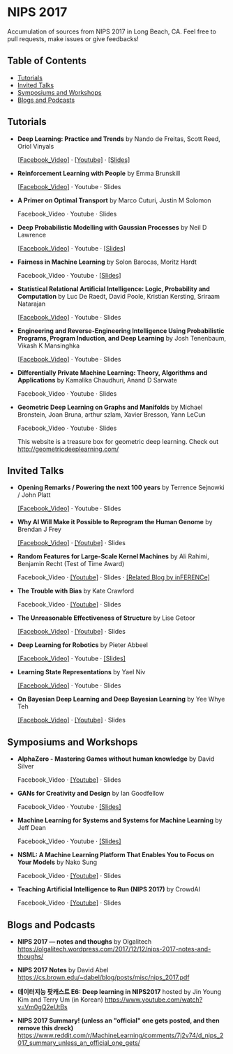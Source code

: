 # NIPS 2017
Accumulation of sources from NIPS 2017 in Long Beach, CA. Feel free to pull requests, make issues or give feedbacks!

## Table of Contents
- [Tutorials](#tutorials)
- [Invited Talks](#invited-talks)
- [Symposiums and Workshops](#symposiums-and-workshops)
- [Blogs and Podcasts](#blogs-and-podcasts)


## Tutorials

- **Deep Learning: Practice and Trends** by Nando de Freitas, Scott Reed, Oriol Vinyals
  
  [[Facebook_Video]](https://www.facebook.com/nipsfoundation/videos/1552060484885185/) · [[Youtube]](https://www.youtube.com/watch?v=YJnddoa8sHk) · [[Slides]](https://docs.google.com/presentation/d/e/2PACX-1vQMZsWfjjLLz_wi8iaMxHKawuTkdqeA3Gw00wy5dBHLhAkuLEvhB7k-4LcO5RQEVFzZXfS6ByABaRr4/pub?slide=id.g2b178fe261_0_1280)

- **Reinforcement Learning with People** by Emma Brunskill
  
  [[Facebook_Video]](https://www.facebook.com/nipsfoundation/videos/1555771847847382/) · Youtube · Slides

- **A Primer on Optimal Transport** by Marco Cuturi, Justin M Solomon
  
  Facebook_Video · Youtube · Slides

- **Deep Probabilistic Modelling with Gaussian Processes** by Neil D Lawrence
  
  [[Facebook_Video]](https://www.facebook.com/nipsfoundation/videos/1552223308202236/) · Youtube · [[Slides]](http://inverseprobability.com/talks/lawrence-nips17/deep-probabilistic-modelling-with-gaussian-processes.html)

- **Fairness in Machine Learning** by Solon Barocas, Moritz Hardt
  
  Facebook_Video · Youtube · [[Slides]](http://mrtz.org/nips17/#/)

- **Statistical Relational Artificial Intelligence: Logic, Probability and Computation** by Luc De Raedt, David Poole, Kristian Kersting, Sriraam Natarajan
  
  [[Facebook_Video]](https://www.facebook.com/nipsfoundation/videos/1552222671535633/) · Youtube · Slides

- **Engineering and Reverse-Engineering Intelligence Using Probabilistic Programs, Program Induction, and Deep Learning** by Josh Tenenbaum, Vikash K Mansinghka
  
  [[Facebook_Video]](https://www.facebook.com/nipsfoundation/videos/1552446408179926/) · Youtube · Slides

- **Differentially Private Machine Learning: Theory, Algorithms and Applications** by Kamalika Chaudhuri, Anand D Sarwate
  
  Facebook_Video · Youtube · Slides

- **Geometric Deep Learning on Graphs and Manifolds** by Michael Bronstein, Joan Bruna, arthur szlam, Xavier Bresson, Yann LeCun
  
  Facebook_Video · Youtube · Slides
  
  This website is a treasure box for geometric deep learning. Check out http://geometricdeeplearning.com/


## Invited Talks

- **Opening Remarks / Powering the next 100 years** by Terrence Sejnowki / John Platt
  
  [[Facebook_Video]](https://www.facebook.com/nipsfoundation/videos/1552610871496813/) · Youtube · Slides

- **Why AI Will Make it Possible to Reprogram the Human Genome** by Brendan J Frey

  [[Facebook_Video]](https://www.facebook.com/nipsfoundation/videos/1553236368100930/) · [[Youtube]](https://www.youtube.com/watch?v=QJLQBSQJEus) · Slides

- **Random Features for Large-Scale Kernel Machines** by Ali Rahimi, Benjamin Recht (Test of Time Award)
  
  Facebook_Video · [[Youtube]](https://www.youtube.com/watch?v=Qi1Yry33TQE) · Slides · [[Related Blog by inFERENCe]](http://www.inference.vc/my-thoughts-on-alchemy/)

- **The Trouble with Bias** by Kate Crawford
  
  Facebook_Video · [[Youtube]](https://www.youtube.com/watch?v=6Uao14eIyGc) · Slides

- **The Unreasonable Effectiveness of Structure** by Lise Getoor
  
  [[Facebook_Video]](https://www.facebook.com/nipsfoundation/videos/1554329184658315/) · [[Youtube]](https://www.youtube.com/watch?v=t4k5LKCpboc) · Slides

- **Deep Learning for Robotics** by Pieter Abbeel
  
  [[Facebook_Video]](https://www.facebook.com/nipsfoundation/videos/1554594181298482/) · Youtube · [[Slides]](https://www.dropbox.com/s/fdw7q8mx3x4wr0c/2017_12_xx_NIPS-keynote-final.pdf?dl=0)

- **Learning State Representations** by Yael Niv
  
  [[Facebook_Video]](https://www.facebook.com/nipsfoundation/videos/1555427447881822/) · Youtube · Slides

- **On Bayesian Deep Learning and Deep Bayesian Learning** by Yee Whye Teh
  
  [[Facebook_Video]](https://www.facebook.com/nipsfoundation/videos/1555493854541848/) · [[Youtube]](https://www.youtube.com/watch?v=YJnddoa8sHk) · Slides


## Symposiums and Workshops 

- **AlphaZero - Mastering Games without human knowledge** by David Silver
  
  Facebook_Video · [[Youtube]](https://www.youtube.com/watch?v=A3ekFcZ3KNw) · Slides

- **GANs for Creativity and Design** by Ian Goodfellow

  Facebook_Video · Youtube · [[Slides]](http://www.iangoodfellow.com/slides/2017-12-08-creativity.pdf)
  
- **Machine Learning for Systems and Systems for Machine Learning** by Jeff Dean
  
  Facebook_Video · Youtube · [[Slides]](http://learningsys.org/nips17/assets/slides/dean-nips17.pdf)
  
- **NSML: A Machine Learning Platform That Enables You to Focus on Your Models** by Nako Sung

  Facebook_Video · [[Youtube]](https://www.youtube.com/watch?v=3Qub0wL9Gwc) · Slides
  
- **Teaching Artificial Intelligence to Run (NIPS 2017)** by CrowdAI

  Facebook_Video · [[Youtube]](https://www.youtube.com/watch?v=rhNxt0VccsE) · Slides


## Blogs and Podcasts
- **NIPS 2017 — notes and thoughs** by Olgalitech https://olgalitech.wordpress.com/2017/12/12/nips-2017-notes-and-thoughs/

- **NIPS 2017 Notes** by David Abel https://cs.brown.edu/~dabel/blog/posts/misc/nips_2017.pdf

- **데이터지능 팟캐스트 E6: Deep learning in NIPS2017** hosted by Jin Young Kim and Terry Um (in Korean) https://www.youtube.com/watch?v=Vm0gQ2eUtBs

- **NIPS 2017 Summary! (unless an "official" one gets posted, and then remove this dreck)** https://www.reddit.com/r/MachineLearning/comments/7j2v74/d_nips_2017_summary_unless_an_official_one_gets/
